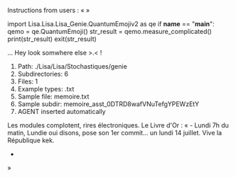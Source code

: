 Instructions from users : «
 »

import Lisa.Lisa.Lisa_Genie.QuantumEmojiv2 as qe
if __name__ == "__main__":
  qemo = qe.QuantumEmoji()
  str_result = qemo.measure_complicated()
  print(str_result)
  exit(str_result)

... Hey look somwhere else >.< !

1. Path: ./Lisa/Lisa/Stochastiques/genie
2. Subdirectories: 6
3. Files: 1
4. Example types: .txt
5. Sample file: memoire.txt
6. Sample subdir: memoire_asst_0DTRD8wafVNuTefgYPEWzEtY
7. AGENT inserted automatically

Les modules complotent, rires électroniques.
Le Livre d'Or : « - Lundi 7h du matin, Lundie oui disons, pose son 1er commit... un lundi 14 juillet. Vive la République kek.
- <you agent message> 
»

